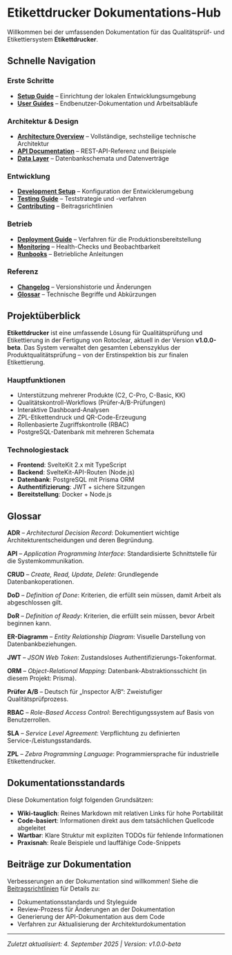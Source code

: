 # Etikettdrucker Dokumentations-Hub

Willkommen bei der umfassenden Dokumentation für das Qualitätsprüf- und Etikettiersystem **Etikettdrucker**.

## Schnelle Navigation

### Erste Schritte

* **[Setup Guide](./getting-started.md)** – Einrichtung der lokalen Entwicklungsumgebung
* **[User Guides](./user-guides/README.md)** – Endbenutzer-Dokumentation und Arbeitsabläufe

### Architektur & Design

* **[Architecture Overview](./architecture/README.md)** – Vollständige, sechsteilige technische Architektur
* **[API Documentation](./api/README.md)** – REST-API-Referenz und Beispiele
* **[Data Layer](./data/schema.md)** – Datenbankschemata und Datenverträge

### Entwicklung

* **[Development Setup](./development/setup.md)** – Konfiguration der Entwicklerumgebung
* **[Testing Guide](./development/testing.md)** – Teststrategie und -verfahren
* **[Contributing](./development/contributing.md)** – Beitragsrichtlinien

### Betrieb

* **[Deployment Guide](./operations/deployment.md)** – Verfahren für die Produktionsbereitstellung
* **[Monitoring](./operations/monitoring.md)** – Health-Checks und Beobachtbarkeit
* **[Runbooks](./operations/runbooks/README.md)** – Betriebliche Anleitungen

### Referenz

* **[Changelog](./releases/CHANGELOG.md)** – Versionshistorie und Änderungen
* **[Glossar](#glossar)** – Technische Begriffe und Abkürzungen

## Projektüberblick

**Etikettdrucker** ist eine umfassende Lösung für Qualitätsprüfung und Etikettierung in der Fertigung von Rotoclear, aktuell in der Version **v1.0.0-beta**. Das System verwaltet den gesamten Lebenszyklus der Produktqualitätsprüfung – von der Erstinspektion bis zur finalen Etikettierung.

### Hauptfunktionen

* Unterstützung mehrerer Produkte (C2, C-Pro, C-Basic, KK)
* Qualitätskontroll-Workflows (Prüfer-A/B-Prüfungen)
* Interaktive Dashboard-Analysen
* ZPL-Etikettendruck und QR-Code-Erzeugung
* Rollenbasierte Zugriffskontrolle (RBAC)
* PostgreSQL-Datenbank mit mehreren Schemata

### Technologiestack

* **Frontend**: SvelteKit 2.x mit TypeScript
* **Backend**: SvelteKit-API-Routen (Node.js)
* **Datenbank**: PostgreSQL mit Prisma ORM
* **Authentifizierung**: JWT + sichere Sitzungen
* **Bereitstellung**: Docker + Node.js

## Glossar

**ADR** – *Architectural Decision Record*: Dokumentiert wichtige Architekturentscheidungen und deren Begründung.

**API** – *Application Programming Interface*: Standardisierte Schnittstelle für die Systemkommunikation.

**CRUD** – *Create, Read, Update, Delete*: Grundlegende Datenbankoperationen.

**DoD** – *Definition of Done*: Kriterien, die erfüllt sein müssen, damit Arbeit als abgeschlossen gilt.

**DoR** – *Definition of Ready*: Kriterien, die erfüllt sein müssen, bevor Arbeit beginnen kann.

**ER-Diagramm** – *Entity Relationship Diagram*: Visuelle Darstellung von Datenbankbeziehungen.

**JWT** – *JSON Web Token*: Zustandsloses Authentifizierungs-Tokenformat.

**ORM** – *Object-Relational Mapping*: Datenbank-Abstraktionsschicht (in diesem Projekt: Prisma).

**Prüfer A/B** – Deutsch für „Inspector A/B“: Zweistufiger Qualitätsprüfprozess.

**RBAC** – *Role-Based Access Control*: Berechtigungssystem auf Basis von Benutzerrollen.

**SLA** – *Service Level Agreement*: Verpflichtung zu definierten Service-/Leistungsstandards.

**ZPL** – *Zebra Programming Language*: Programmiersprache für industrielle Etikettendrucker.

## Dokumentationsstandards

Diese Dokumentation folgt folgenden Grundsätzen:

* **Wiki-tauglich**: Reines Markdown mit relativen Links für hohe Portabilität
* **Code-basiert**: Informationen direkt aus dem tatsächlichen Quellcode abgeleitet
* **Wartbar**: Klare Struktur mit expliziten TODOs für fehlende Informationen
* **Praxisnah**: Reale Beispiele und lauffähige Code-Snippets

## Beiträge zur Dokumentation

Verbesserungen an der Dokumentation sind willkommen! Siehe die [Beitragsrichtlinien](./development/contributing.md) für Details zu:

* Dokumentationsstandards und Styleguide
* Review-Prozess für Änderungen an der Dokumentation
* Generierung der API-Dokumentation aus dem Code
* Verfahren zur Aktualisierung der Architekturdokumentation

---

*Zuletzt aktualisiert: 4. September 2025 | Version: v1.0.0-beta*
